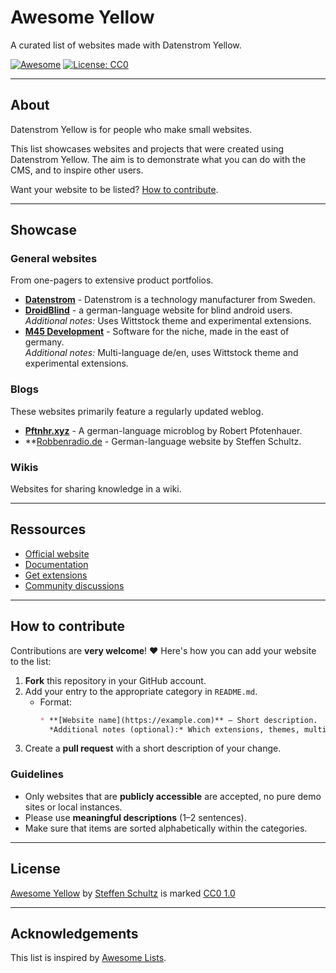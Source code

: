 # Awesome Yellow

A curated list of websites made with Datenstrom Yellow.

[![Awesome](https://awesome.re/badge.svg)](https://awesome.re)
[![License: CC0](https://img.shields.io/badge/License-CC0-blue.svg)](LICENSE)

---

## About

Datenstrom Yellow is for people who make small websites. 

This list showcases websites and projects that were created using Datenstrom Yellow.
The aim is to demonstrate what you can do with the CMS, and to inspire other users.

Want your website to be listed? [How to contribute](#how-to-contribute). 

---

## Showcase

### General websites

From one-pagers to extensive product portfolios.

* **[Datenstrom](https://datenstrom.se)** - Datenstrom is a technology manufacturer from Sweden.
* **[DroidBlind](https://droidblind.de)** - a german-language website for blind android users.  
  *Additional notes:* Uses Wittstock theme and experimental extensions.
* **[M45 Development](https://m45.dev)** - Software for the niche, made in the east of germany.  
  *Additional notes:* Multi-language de/en, uses Wittstock theme and experimental extensions.

### Blogs

These websites primarily feature a regularly updated weblog.

* **[Pftnhr.xyz](https://pftnhr.xyz)** - A german-language microblog by Robert Pfotenhauer.
* **[Robbenradio.de](https://robbenradio.de) - German-language website by Steffen Schultz.

### Wikis

Websites for sharing knowledge in a wiki.

---

## Ressources

* [Official website](https://datenstrom.se/yellow)
* [Documentation](https://datenstrom.se/yellow/help/)
* [Get extensions](https://datenstrom.se/yellow/extensions/)
* [Community discussions](https://github.com/datenstrom/community/discussions/)

---

## How to contribute

Contributions are **very welcome**! ❤️
Here's how you can add your website to the list:

1. **Fork** this repository in your GitHub account.
2. Add your entry to the appropriate category in `README.md`.
    - Format:
      ```markdown
      * **[Website name](https://example.com)** — Short description.  
        *Additional notes (optional):* Which extensions, themes, multi-language, static website etc.
      ```
3. Create a **pull request** with a short description of your change.

### Guidelines

* Only websites that are **publicly accessible** are accepted, no pure demo sites or local instances.
* Please use **meaningful descriptions** (1–2 sentences).
* Make sure that items are sorted alphabetically within the categories.

---

## License

[Awesome Yellow](https://github.com/schulle4u/awesome-yellow) by [Steffen Schultz](https://github.com/schulle4u) is marked [CC0 1.0](https://creativecommons.org/publicdomain/zero/1.0/)

---

## Acknowledgements

This list is inspired by  [Awesome Lists](https://github.com/sindresorhus/awesome).
